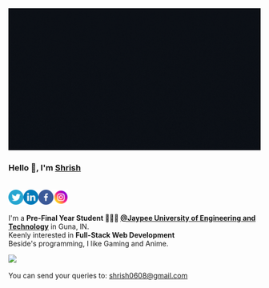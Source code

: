 <img src="https://github.com/shrish-sharma-git/shrish-sharma-git/blob/master/assets/header_git.gif" alt="Shrish Sharma Hero Image">

### Hello 👋, I'm [Shrish](https://shrish-sharma-git.github.io/My-Portfolio/) 

<br/>
<a href="https://twitter.com/shrish_sharma_">
  <img align="left" alt="Shrish's Twitter | Twitter" width="30px" src="assets/logos/twitter.png" />
</a>
<a href="https://www.linkedin.com/in/shrish-sharma">
  <img align="left" alt="Shrish's LinkdeIN" width="30px" src="assets/logos/linkedin.png" />
</a>
<a href="https://www.facebook.com/shrish0608">
  <img align="left" alt="Shrish's Facebook" width="30px" src="assets/logos/facebook.png" />
</a>
<a href="https://www.instagram.com/shrish_sharma_/">
  <img align="left" alt="Shrish's Instagram" width="30px" src="assets/logos/instagram.png" />
</a><br /> <br />

I'm a **Pre-Final Year Student 👨🏽‍💼 [@Jaypee University of Engineering and Technology](https://www.juet.ac.in)** in Guna, IN. <br />
Keenly interested in **Full-Stack Web Development** <br />
Beside's programming, I like Gaming and Anime. <br />

![](https://komarev.com/ghpvc/?username=shrish-sharma-git)

<!-- [![Shrish's github stats](https://github-readme-stats.vercel.app/api?username=shrish-sharma-git&count_private=true&theme=github_dark&show_icons=true)
](url) -->
You can send your queries to: <shrish0608@gmail.com> <br/>
